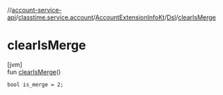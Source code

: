 //[account-service-api](../../../../index.md)/[classtime.service.account](../../index.md)/[AccountExtensionInfoKt](../index.md)/[Dsl](index.md)/[clearIsMerge](clear-is-merge.md)

# clearIsMerge

[jvm]\
fun [clearIsMerge](clear-is-merge.md)()

<code>bool is_merge = 2;</code>
